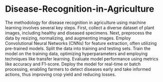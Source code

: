# Disease-Recognition-in-Agriculture
The methodology for disease recognition in agriculture using machine learning involves several key steps. 
First, collect a diverse dataset of plant images, including healthy and diseased specimens. 
Next, preprocess the data by resizing, normalizing, and augmenting images. Employ Convolutional Neural Networks (CNNs) for feature extraction, often utilizing pre-trained models. 
Split the data into training and testing sets. Train the model on the training data, optimizing hyperparameters and employing techniques like transfer learning. 
Evaluate model performance using metrics like accuracy and F1-score. Deploy the model for real-time or batch processing, enabling farmers to detect diseases early and take informed actions, thus improving crop yield and reducing losses.
